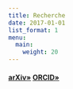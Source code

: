 ```yaml
---
title: Recherche
date: 2017-01-01
list_format: 1
menu:
  main:
    weight: 20
---
```


#### [arXiv»](https://arxiv.org/a/idrissi_n_1.html) [ORCID»](https://orcid.org/0000-0001-7288-6726)
